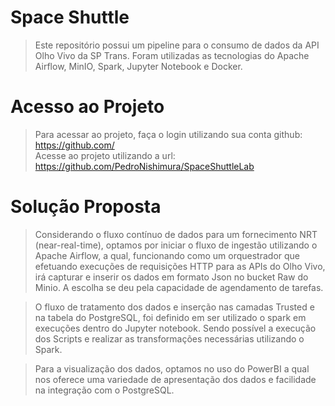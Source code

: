 # Space Shuttle

> Este repositório possui um pipeline para o consumo de dados da API Olho Vivo da SP Trans. Foram utilizadas as tecnologias do Apache Airflow, MinIO, Spark, Jupyter Notebook e Docker.


# Acesso ao Projeto
> Para acessar ao projeto, faça o login utilizando sua conta github: https://github.com/  
> Acesse ao projeto utilizando a url: https://github.com/PedroNishimura/SpaceShuttleLab


# Solução Proposta
> Considerando o fluxo contínuo de dados para um fornecimento NRT (near-real-time), optamos por iniciar o fluxo de ingestão utilizando o Apache Airflow, a qual, funcionando como um orquestrador que efetuando execuções de requisições HTTP para as APIs do Olho Vivo, irá capturar e inserir os dados em formato Json no bucket Raw do Minio. A escolha se deu pela capacidade de agendamento de tarefas.   

> O fluxo de tratamento dos dados e inserção nas camadas Trusted e na tabela do PostgreSQL, foi definido em ser utilizado o spark em execuções dentro do Jupyter notebook. Sendo possível a execução dos Scripts e realizar as transformações necessárias utilizando o Spark.  

> Para a visualização dos dados, optamos no uso do PowerBI a qual nos oferece uma variedade de apresentação dos dados e facilidade na integração com o PostgreSQL.